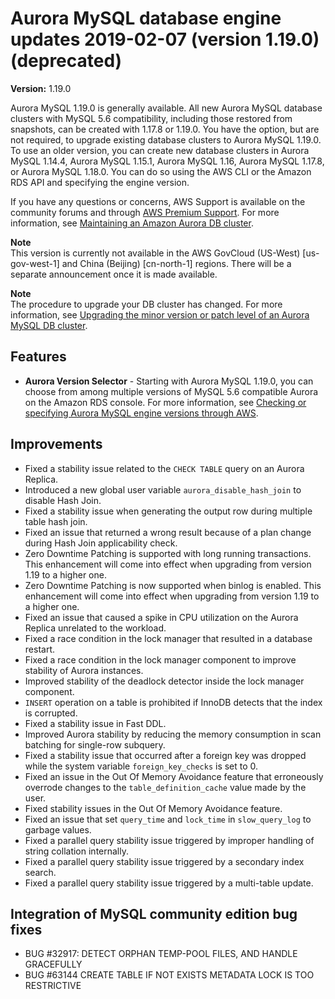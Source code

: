 # Aurora MySQL database engine updates 2019\-02\-07 \(version 1\.19\.0\) \(deprecated\)<a name="AuroraMySQL.Updates.1190"></a>

**Version:** 1\.19\.0

 Aurora MySQL 1\.19\.0 is generally available\. All new Aurora MySQL database clusters with MySQL 5\.6 compatibility, including those restored from snapshots, can be created with 1\.17\.8 or 1\.19\.0\. You have the option, but are not required, to upgrade existing database clusters to Aurora MySQL 1\.19\.0\. To use an older version, you can create new database clusters in Aurora MySQL 1\.14\.4, Aurora MySQL 1\.15\.1, Aurora MySQL 1\.16, Aurora MySQL 1\.17\.8, or Aurora MySQL 1\.18\.0\. You can do so using the AWS CLI or the Amazon RDS API and specifying the engine version\. 

If you have any questions or concerns, AWS Support is available on the community forums and through [AWS Premium Support](http://aws.amazon.com/support)\. For more information, see [Maintaining an Amazon Aurora DB cluster](USER_UpgradeDBInstance.Maintenance.md)\.

**Note**  
 This version is currently not available in the AWS GovCloud \(US\-West\) \[us\-gov\-west\-1\] and China \(Beijing\) \[cn\-north\-1\] regions\. There will be a separate announcement once it is made available\. 

**Note**  
The procedure to upgrade your DB cluster has changed\. For more information, see [Upgrading the minor version or patch level of an Aurora MySQL DB cluster](AuroraMySQL.Updates.Patching.md)\.

## Features<a name="AuroraMySQL.Updates.1190.Features"></a>
+  **Aurora Version Selector** \- Starting with Aurora MySQL 1\.19\.0, you can choose from among multiple versions of MySQL 5\.6 compatible Aurora on the Amazon RDS console\. For more information, see [Checking or specifying Aurora MySQL engine versions through AWS](AuroraMySQL.Updates.Versions.md#AuroraMySQL.Updates.EngineVersions)\. 

## Improvements<a name="AuroraMySQL.Updates.1190.Improvements"></a>
+  Fixed a stability issue related to the `CHECK TABLE` query on an Aurora Replica\. 
+  Introduced a new global user variable `aurora_disable_hash_join` to disable Hash Join\. 
+  Fixed a stability issue when generating the output row during multiple table hash join\. 
+  Fixed an issue that returned a wrong result because of a plan change during Hash Join applicability check\. 
+  Zero Downtime Patching is supported with long running transactions\. This enhancement will come into effect when upgrading from version 1\.19 to a higher one\. 
+  Zero Downtime Patching is now supported when binlog is enabled\. This enhancement will come into effect when upgrading from version 1\.19 to a higher one\. 
+  Fixed an issue that caused a spike in CPU utilization on the Aurora Replica unrelated to the workload\. 
+  Fixed a race condition in the lock manager that resulted in a database restart\. 
+  Fixed a race condition in the lock manager component to improve stability of Aurora instances\. 
+  Improved stability of the deadlock detector inside the lock manager component\. 
+  `INSERT` operation on a table is prohibited if InnoDB detects that the index is corrupted\. 
+  Fixed a stability issue in Fast DDL\. 
+  Improved Aurora stability by reducing the memory consumption in scan batching for single\-row subquery\. 
+  Fixed a stability issue that occurred after a foreign key was dropped while the system variable `foreign_key_checks` is set to 0\. 
+  Fixed an issue in the Out Of Memory Avoidance feature that erroneously overrode changes to the `table_definition_cache` value made by the user\. 
+  Fixed stability issues in the Out Of Memory Avoidance feature\. 
+  Fixed an issue that set `query_time` and `lock_time` in `slow_query_log` to garbage values\. 
+  Fixed a parallel query stability issue triggered by improper handling of string collation internally\. 
+  Fixed a parallel query stability issue triggered by a secondary index search\. 
+  Fixed a parallel query stability issue triggered by a multi\-table update\. 

## Integration of MySQL community edition bug fixes<a name="AuroraMySQL.Updates.1190.Patches"></a>
+  BUG \#32917: DETECT ORPHAN TEMP\-POOL FILES, AND HANDLE GRACEFULLY 
+  BUG \#63144 CREATE TABLE IF NOT EXISTS METADATA LOCK IS TOO RESTRICTIVE 
